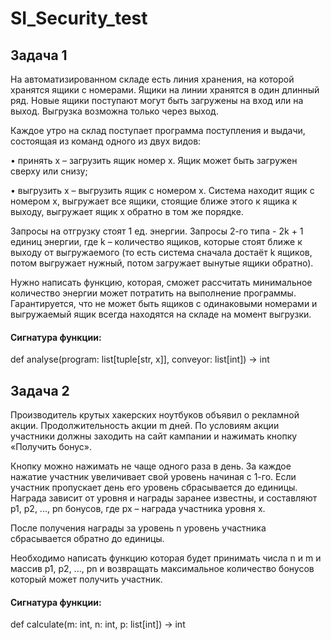 # SI_Security_test 
## Задача 1
На автоматизированном складе есть линия хранения, на которой
хранятся ящики с номерами. Ящики на линии хранятся в один длинный ряд.
Новые ящики поступают могут быть загружены на вход или на выход.
Выгрузка возможна только через выход.


Каждое утро на склад поступает программа поступления и выдачи,
состоящая из команд одного из двух видов:


• принять x – загрузить ящик номер x. Ящик может быть загружен сверху
или снизу;


• выгрузить x – выгрузить ящик с номером x. Система находит ящик с
номером x, выгружает все ящики, стоящие ближе этого к ящика к выходу,
выгружает ящик x обратно в том же порядке.


Запросы на отгрузку стоят 1 ед. энергии. Запросы 2-го типа - 2k + 1
единиц энергии, где k – количество ящиков, которые стоят ближе к выходу
от выгружаемого (то есть система сначала достаёт k ящиков, потом
выгружает нужный, потом загружает вынутые ящики обратно).

Нужно написать функцию, которая, сможет рассчитать минимальное
количество энергии может потратить на выполнение программы.
Гарантируется, что не может быть ящиков с одинаковыми номерами и
выгружаемый ящик всегда находятся на складе на момент выгрузки.

#### Сигнатура функции:

def analyse(program: list[tuple[str, x]], conveyor: list[int]) → int

## Задача 2
Производитель крутых хакерских ноутбуков объявил о рекламной
акции. Продолжительность акции  m  дней. По условиям акции участники
должны заходить на сайт кампании и нажимать кнопку «Получить бонус».

Кнопку можно нажимать не чаще одного раза в день. За каждое
нажатие участник увеличивает свой уровень начиная с 1-го. Если участник
пропускает день его уровень сбрасывается до единицы.
Награда зависит от уровня и награды заранее известны, и
составляют  p1, p2, ..., pn  бонусов, где  px – награда участника уровня  x.

После получения награды за уровень  n  уровень участника сбрасывается
обратно до единицы.

Необходимо написать функцию которая будет принимать числа n и m и
массив  p1, p2, ..., pn  и возвращать максимальное количество бонусов
который может получить участник.

#### Сигнатура функции:

def calculate(m: int, n: int, p: list[int]) → int